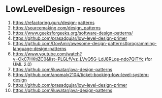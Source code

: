 # LowLevelDesign - resources
1) https://refactoring.guru/design-patterns
2) https://sourcemaking.com/design_patterns
3) https://www.geeksforgeeks.org/software-design-patterns/
4) https://github.com/prasadgujar/low-level-design-primer
5) https://github.com/DovAmir/awesome-design-patterns#programming-language-design-patterns
6) https://www.youtube.com/watch?v=OkC7HKtiZC0&list=PLGLfVvz_LVvQ5G-LdJ8RLqe-ndo7QITYc (for UML 2.0)
7) https://github.com/iluwatar/java-design-patterns
8) https://github.com/anomaly2104/ticket-booking-low-level-system-design
9) https://github.com/prasadgujar/low-level-design-primer
10) https://github.com/iluwatar/java-design-patterns
